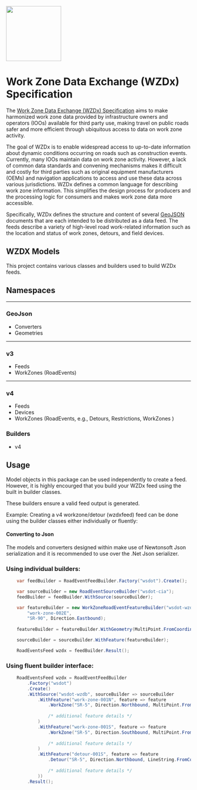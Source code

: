 ﻿<img src="https://github.com/usdot-jpo-ode/wzdx/blob/main/images/wzdx_logo_blue_orange_x.png" height="150"/>

# Work Zone Data Exchange (WZDx) Specification
The [Work Zone Data Exchange (WZDx) Specification](https://github.com/usdot-jpo-ode/wzdx) aims to make harmonized work zone data provided by infrastructure owners and operators (IOOs) available for third party use, making travel on public roads safer and more efficient through ubiquitous access to data on work zone activity.

The goal of WZDx is to enable widespread access to up-to-date information about dynamic conditions occurring on roads such as construction events. Currently, many IOOs maintain data on work zone activity. However, a lack of common data standards and convening mechanisms makes it difficult and costly for third parties such as original equipment manufacturers (OEMs) and navigation applications to access and use these data across various jurisdictions. WZDx defines a common language for describing work zone information. This simplifies the design process for producers and the processing logic for consumers and makes work zone data more accessible.

Specifically, WZDx defines the structure and content of several [GeoJSON](https://datatracker.ietf.org/doc/html/rfc7946) documents that are each intended to be distributed as a data feed. The feeds describe a variety of high-level road work-related information such as the location and status of work zones, detours, and field devices.

## WZDX Models
This project contains various classes and builders used to build WZDx feeds. 

## Namespaces
---
### GeoJson
* Converters
* Geometries
---
### v3
* Feeds
* WorkZones (RoadEvents)
---
### v4
* Feeds
* Devices
* WorkZones (RoadEvents, e.g., Detours, Restrictions, WorkZones )

### Builders
* v4

## Usage 
Model objects in this package can be used independently to create a feed. However, it is highly encourged that you build your WZDx feed using the built in builder classes.

These builders ensure a valid feed output is generated.

Example: Creating a v4 workzone/detour (wzdxfeed) feed can be done using the builder classes either individually or fluently:

#### Converting to Json
The models and converters designed within make use of Newtonsoft Json serialization and it is recommended to use over the .Net Json serializer.

### Using individual builders:
``` cs
	var feedBuilder = RoadEventFeedBuilder.Factory("wsdot").Create();

	var sourceBuilder = new RoadEventSourceBuilder("wsdot-cia");
	feedBuilder = feedBuilder.WithSource(sourceBuilder);

	var featureBuilder = new WorkZoneRoadEventFeatureBuilder("wsdot-wzdb", 
        "work-zone-002E", 
        "SR-90", Direction.Eastbound);
    
    featureBuilder = featureBuilder.WithGeometry(MultiPoint.FromCoordinates(new[] { Position.From(0, 0), Position.From(10, 10) }));

	sourceBuilder = sourceBuilder.WithFeature(featureBuilder);

	RoadEventsFeed wzdx = feedBuilder.Result();
```

### Using fluent builder interface:
``` cs
    RoadEventsFeed wzdx = RoadEventFeedBuilder
        .Factory("wsdot")
        .Create()
        .WithSource("wsdot-wzdb", sourceBuilder => sourceBuilder
            .WithFeature("work-zone-001N", feature => feature
                .WorkZone("SR-5", Direction.Northbound, MultiPoint.FromCoordinates(new[] { Position.From(0, 0), Position.From(10, 10) }))
                
                /* additional feature details */
            )
            .WithFeature("work-zone-001S", feature => feature
                .WorkZone("SR-5", Direction.Southbound, MultiPoint.FromCoordinates(new[] { Position.From(0, 0), Position.From(10, 10) }))
                
                /* additional feature details */
            )
            .WithFeature("detour-001S", feature => feature
                .Detour("SR-5", Direction.Northbound, LineString.FromCoordinates(new[] { Position.From(0, 0), Position.From(10, 10) }))
                
                /* additional feature details */
            ))
        .Result();
```